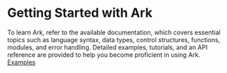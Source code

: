 # Getting Started with Ark

To learn Ark, refer to the available documentation, which covers essential topics such as language syntax, data types, control structures, functions, modules, and error handling. Detailed examples, tutorials, and an API reference are provided to help you become proficient in using Ark.
[Examples](./base/sample.ark)
